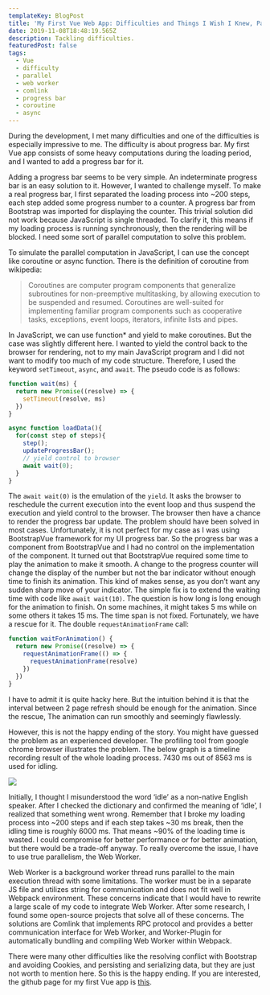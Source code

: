```yaml
---
templateKey: BlogPost
title: 'My First Vue Web App: Difficulties and Things I Wish I Knew, Part 3'
date: 2019-11-08T18:48:19.565Z
description: Tackling difficulties.
featuredPost: false
tags:
  - Vue
  - difficulty
  - parallel
  - web worker
  - comlink
  - progress bar
  - coroutine
  - async
---
```

During the development, I met many difficulties and one of the difficulties is especially impressive to me. The difficulty is about progress bar. My first Vue app consists of some heavy computations during the loading period, and I wanted to add a progress bar for it.

Adding a progress bar seems to be very simple. An indeterminate progress bar is an easy solution to it. However, I wanted to challenge myself.  To make a real progress bar, I first separated the loading process into ~200 steps, each step added some progress number to a counter. A progress bar from Bootstrap was imported for displaying the counter. This trivial solution did not work because JavaScript is single threaded. To clarify it, this means if my loading process is running synchronously, then the rendering will be blocked. I need some sort of parallel computation to solve this problem. 

To simulate the parallel computation in JavaScript, I can use the concept like coroutine or async function. There is the definition of coroutine from wikipedia:

> Coroutines are computer program components that generalize subroutines for non-preemptive multitasking, by allowing execution to be suspended and resumed. Coroutines are well-suited for implementing familiar program components such as cooperative tasks, exceptions, event loops, iterators, infinite lists and pipes.

In JavaScript, we can use function* and yield to make coroutines. But the case was slightly different here. I wanted to yield the control back to the browser for rendering, not to my main JavaScript program and I did not want to modify too much of my code structure. Therefore, I used the keyword `setTimeout`, `async`, and `await`. The pseudo code is as follows: 

```js
function wait(ms) {
  return new Promise((resolve) => {
    setTimeout(resolve, ms)
  })
}

async function loadData(){
  for(const step of steps){ 
    step();
    updateProgressBar();
    // yield control to browser
    await wait(0);
  }
}
```

The `await wait(0)` is the emulation of the `yield`. It asks the browser to reschedule the current execution into the event loop and thus suspend the execution and yield control to the browser. The browser then have a chance to render the progress bar update. The problem should have been solved in most cases. Unfortunately, it is not perfect for my case as I was using BootstrapVue framework for my UI progress bar. So the progress bar was a component from BootstrapVue and I had no control on the implementation of the component. It turned out that BootstrapVue required some time to play the animation to make it smooth. A change to the progress counter will change the display of the number but not the bar indicator without enough time to finish its animation. This kind of makes sense, as you don’t want any sudden sharp move of your indicator. The simple fix is to extend the waiting time with code like `await wait(10)`. The question is how long is long enough for the animation to finish. On some machines, it might takes 5 ms while on some others it takes 15 ms. The time span is not fixed. Fortunately, we have a rescue for it. The double `requestAnimationFrame` call:

```js
function waitForAnimation() {
  return new Promise((resolve) => {
    requestAnimationFrame(() => {
      requestAnimationFrame(resolve)
    })
  })
}
```

I have to admit it is quite hacky here. But the intuition behind it is that the interval between 2 page refresh should be enough for the animation. Since the rescue, The animation can run smoothly and seemingly flawlessly.

However, this is not the happy ending of the story. You might have guessed the problem as an experienced developer. The profiling tool from google chrome browser illustrates the problem. The below graph is a timeline recording result of the whole loading process. 7430 ms out of 8563 ms is used for idling.

![](/img/my-first-vue-web-app-difficulties-and-things-i-wish-i-knew-part-3-image1.png)

Initially, I thought I misunderstood the word ‘idle’ as a non-native English speaker. After I checked the dictionary and confirmed the meaning of ‘idle’, I realized that something went wrong. Remember that I broke my loading process into \~200 steps and if each step takes \~30 ms break, then the idling time is roughly 6000 ms. That means ~90% of the loading time is wasted. I could compromise for better performance or for better animation, but there would be a trade-off anyway. To really overcome the issue, I have to use true parallelism, the Web Worker.

Web Worker is a background worker thread runs parallel to the main execution thread with some limitations. The worker must be in a separate JS file and utilizes string for communication and does not fit well in Webpack environment. These concerns indicate that I would have to rewrite a large scale of my code to integrate Web Worker. After some research, I found some open-source projects that solve all of these concerns. The solutions are Comlink that implements RPC protocol and provides a better communication interface for Web Worker, and Worker-Plugin for automatically bundling and compiling Web Worker within Webpack. 

There were many other difficulties like the resolving conflict with Bootstrap and avoiding Cookies, and persisting and serializing data, but they are just not worth to mention here. So this is the happy ending. If you are interested, the github page for my first Vue app is [this](https://github.com/ewgdg/gacha-simulator).
